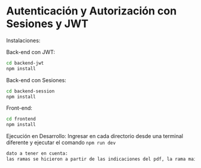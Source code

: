 # Autenticación y Autorización con Sesiones y JWT

Instalaciones:


Back-end con JWT:
```bash
cd backend-jwt
npm install
```

Back-end con Sesiones:
```bash
cd backend-session
npm install
```

Front-end:
```bash
cd frontend
npm install
```

Ejecución en Desarrollo:
Ingresar en cada directorio desde una terminal diferente y ejecutar el comando `npm run dev`

```bash
dato a tener en cuenta:
las ramas se hicieron a partir de las indicaciones del pdf, la rama main no tiene ningun cambio porque se hicieron los cambios directamente al inicio de la creacion de las otras, consecuente, la rama main permaneció intacta.
```
